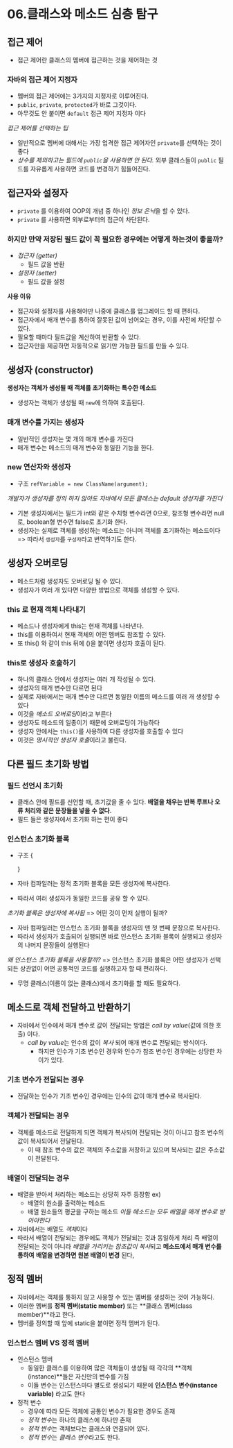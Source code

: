 # 06.클래스와 메소드 심층 탐구
## 접근 제어
- 접근 제어란 클래스의 멤버에 접근하는 것을 제어하는 것

### 자바의 접근 제어 지정자
- 멤버의 접근 제어에는 3가지의 지정자로 이루어진다.
- `public`, `private`, `protected`가 바로 그것이다.
- 아무것도 안 붙이면 `default` 접근 제어 지정자 이다

*접근 제어를 선택하는 팁*
- 일반적으로 멤버에 대해서는 가장 업격한 접근 제어자인 `private`를 선택하는 것이 좋다
- *상수를 제외하고는 필드에 `public`을 사용하면 안 된다.*
  외부 클래스들이 `public` 필드를 자유롭게 사용하면 코드를 변경하기 힘들어진다.

## 접근자와 설정자
- `private` 를 이용하여 OOP의 개념 중 하나인 *정보 은닉*을 할 수 있다.
- `private` 를 사용하면 외부로부터의 접근이 차단된다.

### 하지만 만약 저장된 필드 값이 꼭 필요한 경우에는 어떻게 하는것이 좋을까?
- *접근자 (getter)*
  - 필드 값을 반환
- *설정자 (setter)*
  - 필드 값을 설정

**사용 이유**
- 접근자와 설정자를 사용해야만 나중에 클래스를 업그레이드 할 때 편하다.
- 접근자에서 매개 변수를 통하여 잘못된 값이 넘어오는 경우, 이를 사전에 차단할 수 있다.
- 필요할 때마다 필드값을 계산하여 반환할 수 있다.
- 접근자만을 제공하면 자동적으로 읽기만 가능한 필드를 만들 수 있다.

## 생성자 (constructor)
**생성자는 객체가 생성될 때 객체를 초기화하는 특수한 메소드**
- 생성자는 객체가 생성될 때 `new`에 의하여 호출된다.

### 매개 변수를 가지는 생성자
- 일반적인 생성자는 몇 개의 매개 변수를 가진다
- 매개 변수는 메소드의 매개 변수와 동일한 기능을 한다.

### new 연산자와 생성자
- 구조
  `refVariable = new ClassName(argument);`

*개발자가 생성자를 정의 하지 않아도 자바에서 모든 클래스는 default 생성자를 가진다*
- 기본 생성자에서는 필드가 int와 같은 수치형 변수라면 0으로, 참조형 변수라면 null로, boolean형 변수면 false로 초기화 한다.
- 생성자는 실제로 객체를 생성하는 메소드는 아니며 객체를 초기화하는 메소드이다
  => 따라서 `생성자`를 `구성자`라고 번역하기도 한다.

## 생성자 오버로딩
- 메소드처럼 생성자도 오버로딩 될 수 있다.
- 생성자가 여러 개 있다면 다양한 방법으로 객체를 생성할 수 있다.

### this 로 현재 객체 나타내기
- 메소드나 생성자에게 this는 현재 객체를 나타낸다.
- this를 이용하여서 현재 객체의 어떤 멤버도 참조할 수 있다.
- 또 this() 와 같이 this 뒤에 ()을 붙이면 생성자 호출이 된다.

### this로 생성자 호출하기
- 하나의 클래스 안에서 생성자는 여러 개 작성될 수 있다.
- 생성자의 매개 변수만 다르면 된다
- 실제로 자바에서는 매개 변수만 다르면 동일한 이름의 메소드를 여러 개 생성할 수 있다
- 이것을 *메소드 오버로딩*이라고 부른다
- 생성자도 메소드의 일종이기 때문에 오버로딩이 가능하다
- 생성자 안에서는 `this()`를 사용하여 다른 생성자를 호출할 수 있다
- 이것은 *명시적인 생성자 호출*이라고 불린다.

## 다른 필드 초기화 방법
### 필드 선언시 초기화
- 클래스 안에 필드를 선언할 때, 초기값을 줄 수 있다.
**배열을 채우는 반복 루프나 오류 처리와 같은 문장들을 넣을 수 없다.**
- 필드 들은 생성자에서 초기화 하는 편이 좋다
  
### 인스턴스 초기화 블록
- 구조
  {
    <!-- 초기화 구문 -->
  }

- 자바 컴파일러는 정적 초기화 블록을 모든 생성자에 복사한다.
- 따라서 여러 생성자가 동일한 코드를 공유 할 수 있다.

*초기화 블록은 생성자에 복사됨*
=> 어떤 것이 먼저 실행이 될까?
  - 자바 컴파일러는 인스턴스 초기화 블록을 생성자의 맨 첫 번째 문장으로 복사한다.
  - 따라서 생성자가 호출되어 실행되면 바로 인스턴스 초기화 블록이 실행되고 생성자의 나머지 문장들이 실행된다

*왜 인스턴스 초기화 블록을 사용할까?*
=> 인스턴스 초기화 블록은 어떤 생성자가 선택되든 상관없이 어떤 공통적인 코드를 실행하고자 할 때 편리하다.
+ 무명 클래스(이름이 없는 클래스)에서 초기화를 할 때도 필요하다.

## 메소드로 객체 전달하고 반환하기
- 자바에서 인수에서 매개 변수로 값이 전달되는 방법은 *call by value*(값에 의한 호출) 이다.
  - *call by value*는 인수의 값이 *복사* 되어 매개 변수로 전달되는 방식이다.
    - 하지만 인수가 기초 변수인 경우와 인수가 참조 변수인 경우에는 상당한 차이가 있다.

### 기초 변수가 전달되는 경우
- 전달하는 인수가 기초 변수인 경우에는 인수의 값이 매개 변수로 복사된다.

### 객체가 전달되는 경우
- 객체를 메소드로 전달하게 되면 객체가 복사되어 전달되는 것이 아니고 참조 변수의 값이 복사되어서 전달된다.
  - 이 때 참조 변수의 값은 객체의 주소값을 저장하고 있으며 복사되는 값은 주소값이 전달된다.

### 배열이 전달되는 경우
- 배열을 받아서 처리하는 메소드는 상당히 자주 등장함
  ex) 
  - 배열의 원소를 출력하는 메소드
  - 배열 원소들의 평균을 구하는 메소드
  *이들 메소드는 모두 배열을 매개 변수로 받아야한다*
- 자바에서는 배열도 *객체*이다
- 따라서 배열이 전달되는 경우에도 객체가 전달되는 것과 동일하게 처리
즉 배열이 전달되는 것이 아니라 *배열을 가리키는 참조값이 복사*되고 **메소드에서 매개 변수를 통하여**
**배열을 변경하면 원본 배열이 변경** 된다,

## 정적 멤버
- 자바에서는 객체를 통하지 않고 사용할 수 있는 멤버를 생성하는 것이 가능하다.
- 이러한 멤버를 **정적 멤버(static member)** 또는 **클래스 멤버(class member)**라고 한다.
- 멤버를 정의할 때 앞에 static을 붙이면 정적 멤버가 된다.

### 인스턴스 멤버 VS 정적 멤버
- 인스턴스 멤버
  - 동일한 클래스를 이용하여 많은 객체들이 생성될 때 각각의 **객체(instance)**들은 자신만의 변수를 가짐
  - 이들 변수는 인스턴스마다 별도로 생성되기 때문에 **인스턴스 변수(instance variable)** 라고도 한다
- 정적 변수
  - 경우에 따라 모든 객체에 공통인 변수가 필요한 경우도 존재
  - *정적 변수*는 하나의 클래스에 하나만 존재
  - *정적 변수*는 객체보다는 클래스와 연결되어 있다.
  - *정적 변수*는 *클래스 변수*라고도 한다.
